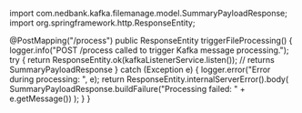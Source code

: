 import com.nedbank.kafka.filemanage.model.SummaryPayloadResponse;
import org.springframework.http.ResponseEntity;

@PostMapping("/process")
public ResponseEntity<SummaryPayloadResponse> triggerFileProcessing() {
    logger.info("POST /process called to trigger Kafka message processing.");
    try {
        return ResponseEntity.ok(kafkaListenerService.listen()); // returns SummaryPayloadResponse
    } catch (Exception e) {
        logger.error("Error during processing: ", e);
        return ResponseEntity.internalServerError().body(
            SummaryPayloadResponse.buildFailure("Processing failed: " + e.getMessage())
        );
    }
}
